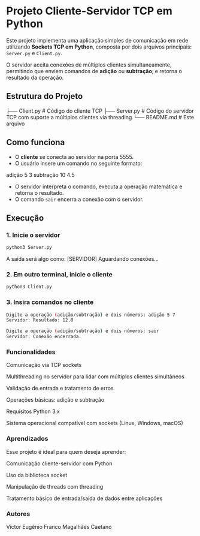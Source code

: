 # Projeto Cliente-Servidor TCP em Python

Este projeto implementa uma aplicação simples de comunicação em rede utilizando **Sockets TCP em Python**, composta por dois arquivos principais: `Server.py` e `Client.py`.

O servidor aceita conexões de múltiplos clientes simultaneamente, permitindo que enviem comandos de **adição** ou **subtração**, e retorna o resultado da operação.

## Estrutura do Projeto
├── Client.py # Código do cliente TCP
├── Server.py # Código do servidor TCP com suporte a múltiplos clientes via threading
└── README.md # Este arquivo

## Como funciona

- O **cliente** se conecta ao servidor na porta 5555.
- O usuário insere um comando no seguinte formato:

adição 5 3
subtração 10 4.5

- O servidor interpreta o comando, executa a operação matemática e retorna o resultado.
- O comando `sair` encerra a conexão com o servidor.

## Execução

### 1. Inicie o servidor

```bash
python3 Server.py
```

A saída será algo como:
[SERVIDOR] Aguardando conexões...

### 2. Em outro terminal, inicie o cliente
```bash
python3 Client.py
```

### 3. Insira comandos no cliente
```bash
Digite a operação (adição/subtração) e dois números: adição 5 7
Servidor: Resultado: 12.0

Digite a operação (adição/subtração) e dois números: sair
Servidor: Conexão encerrada.
```

### Funcionalidades
Comunicação via TCP sockets

Multithreading no servidor para lidar com múltiplos clientes simultâneos

Validação de entrada e tratamento de erros

Operações básicas: adição e subtração

Requisitos
Python 3.x

Sistema operacional compatível com sockets (Linux, Windows, macOS)

### Aprendizados
Esse projeto é ideal para quem deseja aprender:

Comunicação cliente-servidor com Python

Uso da biblioteca socket

Manipulação de threads com threading

Tratamento básico de entrada/saída de dados entre aplicações

### Autores
Victor Eugênio Franco Magalhães Caetano
